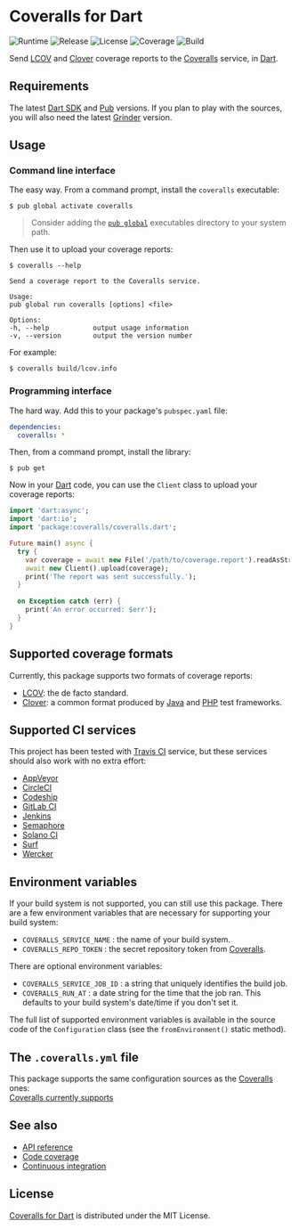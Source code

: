 # Coveralls for Dart
![Runtime](https://img.shields.io/badge/dart-%3E%3D1.24-brightgreen.svg) ![Release](https://img.shields.io/pub/v/coveralls.svg) ![License](https://img.shields.io/badge/license-MIT-blue.svg) ![Coverage](https://coveralls.io/repos/github/cedx/coveralls.dart/badge.svg) ![Build](https://travis-ci.org/cedx/coveralls.dart.svg)

Send [LCOV](http://ltp.sourceforge.net/coverage/lcov.php) and [Clover](https://www.atlassian.com/software/clover) coverage reports to the [Coveralls](https://coveralls.io) service, in [Dart](https://www.dartlang.org).

## Requirements
The latest [Dart SDK](https://www.dartlang.org) and [Pub](https://pub.dartlang.org) versions.
If you plan to play with the sources, you will also need the latest [Grinder](http://google.github.io/grinder.dart) version.

## Usage

### Command line interface
The easy way. From a command prompt, install the `coveralls` executable:

```shell
$ pub global activate coveralls
```

> Consider adding the [`pub global`](https://www.dartlang.org/tools/pub/cmd/pub-global) executables directory to your system path.

Then use it to upload your coverage reports:

```shell
$ coveralls --help

Send a coverage report to the Coveralls service.

Usage:
pub global run coveralls [options] <file>

Options:
-h, --help           output usage information
-v, --version        output the version number
```

For example:

```shell
$ coveralls build/lcov.info
```

### Programming interface
The hard way. Add this to your package's `pubspec.yaml` file:

```yaml
dependencies:
  coveralls: *
```

Then, from a command prompt, install the library:

```shell
$ pub get
```

Now in your [Dart](https://www.dartlang.org) code, you can use the `Client` class to upload your coverage reports:

```dart
import 'dart:async';
import 'dart:io';
import 'package:coveralls/coveralls.dart';

Future main() async {
  try {
    var coverage = await new File('/path/to/coverage.report').readAsString();
    await new Client().upload(coverage);
    print('The report was sent successfully.');
  }
  
  on Exception catch (err) {
    print('An error occurred: $err');
  }
}
```

## Supported coverage formats
Currently, this package supports two formats of coverage reports:
- [LCOV](http://ltp.sourceforge.net/coverage/lcov.php): the de facto standard.
- [Clover](https://www.atlassian.com/software/clover): a common format produced by [Java](https://www.java.com) and [PHP](https://secure.php.net) test frameworks.

## Supported CI services
This project has been tested with [Travis CI](https://travis-ci.com) service, but these services should also work with no extra effort:
- [AppVeyor](https://www.appveyor.com)
- [CircleCI](https://circleci.com)
- [Codeship](https://codeship.com)
- [GitLab CI](https://gitlab.com)
- [Jenkins](https://jenkins.io)
- [Semaphore](https://semaphoreci.com)
- [Solano CI](https://ci.solanolabs.com)
- [Surf](https://github.com/surf-build/surf)
- [Wercker](http://www.wercker.com)

## Environment variables
If your build system is not supported, you can still use this package.
There are a few environment variables that are necessary for supporting your build system:
- `COVERALLS_SERVICE_NAME` : the name of your build system.
- `COVERALLS_REPO_TOKEN` : the secret repository token from [Coveralls](https://coveralls.io).

There are optional environment variables:
- `COVERALLS_SERVICE_JOB_ID` : a string that uniquely identifies the build job.
- `COVERALLS_RUN_AT` : a date string for the time that the job ran. This defaults to your build system's date/time if you don't set it.

The full list of supported environment variables is available in the source code of the `Configuration` class (see the `fromEnvironment()` static method).

## The `.coveralls.yml` file
This package supports the same configuration sources as the [Coveralls](https://coveralls.io) ones:  
[Coveralls currently supports](https://coveralls.zendesk.com/hc/en-us/articles/201347419-Coveralls-currently-supports)

## See also
- [API reference](https://cedx.github.io/coveralls.dart)
- [Code coverage](https://coveralls.io/github/cedx/coveralls.dart)
- [Continuous integration](https://travis-ci.org/cedx/coveralls.dart)

## License
[Coveralls for Dart](https://github.com/cedx/coveralls.dart) is distributed under the MIT License.
